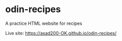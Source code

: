 # odin-recipes
A practice HTML website for recipes

Live site: https://asad200-OK.github.io/odin-recipes/